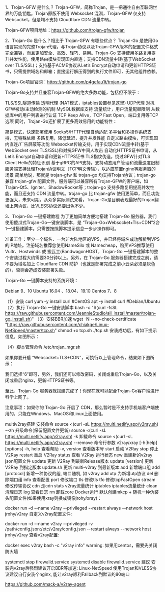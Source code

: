 
1、Trojan-GFW 是什么？
Trojan-GFW，简称Trojan，是一把通往自由互联网世界的万能钥匙。Trojan原版不使用 Websocket 混淆，Trojan-GFW 仅支持Websocket，但是均不支持 Cloudflare CDN 流量中转。

Trojan-GFW项目地址：https://github.com/trojan-gfw/trojan

2、Trojan-Go 是什么？相比于 Trojan-GFW 有哪些优点？
Trojan-Go 是使用Go语言实现的完整Trojan代理，与Trojan协议以及Trojan-GFW版本的配置文件格式完全兼容，而且更加安全、高效、轻巧、易用。Trojan-Go 支持使用多路复用提升并发性能，使用路由模块实现国内直连；支持CDN流量中转(基于WebSocket over TLS/SSL)；支持基于ACME协议从Let’s Encrypt自动申请和更新HTTPS证书，只需提供域名和邮箱；直接运行解压得到的执行文件即可，无其他组件依赖。

Trojan-Go项目官网：https://github.com/p4gefau1t/trojan-go

Trojan-Go支持并且兼容Trojan-GFW的绝大多数功能，包括但不限于：

TLS/SSL隧道传输
透明代理 (NAT模式，iptables设置参见这里)
UDP代理
对抗GFW被动/主动检测的机制
MySQL数据库支持
流量统计，用户流量配额限制
从数据库中的用户列表进行认证
TCP Keep Alive，TCP Fast Open，端口复用等TCP选项
同时，Trojan-Go还扩展了更多高效易用的功能特性：

简易模式，快速部署使用
Socks5/HTTP代理自动适配
多平台和多操作系统支持，无特殊依赖
多路复用，降低延迟，提升并发性能
自定义路由模块，可实现国内直连/广告屏蔽等功能
Websocket传输支持，用于实现CDN流量中转(基于WebSocket over TLS/SSL)和对抗GFW中间人攻击
自动化HTTPS证书申请，从Let’s Encrypt自动申请和更新HTTPS证书
TLS指纹伪造，绕过GFW针对TLS Client Hello的特征识别
基于gRPC的API支持，支持动态用户管理和流量速度限制
服务端支持处理Trojan协议明文（TCP明文传输），以适应前置nginx等服务器的场景
简单地说，那就是 trojan-gfw 和 trojan-go 均支持Trojan协议；trojan-go 兼容 trojan-gfw 配置文件，服务端可以兼容所有Trojan-GFW的客户端，如Trajan-Qt5、Igniter、ShadowRocket等；trojan-go 支持多路复用提高并发性能，而且还支持 CDN 流量中转。trojan-go 比 trojan-gfw 使用更简单，而且功能更强大，未来可期。从众多实际测试来看，Trojan-Go是目前表现最好的Trojan翻墙上网协议，比VLESS协议还要出色不少。

3、Trojan-Go 一键搭建教程
为了更加简单方便地搭建 Trojan-Go 服务器，我们使用傻瓜式Trojan-Go一键安装脚本，是 “Trojan-Go+Websocket+Tls+CDN”2合1一键搭建脚本，只需要按照脚本提示信息一步步操作即可。


准备工作：至少一个域名、一台非大陆地区的VPS，并已经将域名成功解析到VPS的IP地址。注册域名推荐您使用NameSilo 或 Namecheap，购买VPS推荐使用Vultr、Hostwinds 或 搬瓦工(BandwagonHOST，Trojan-Go 一键搭建脚本的整个安装过程大约需要30分钟以上。另外，在 Trojan-Go 服务器搭建完成之前，请不要为域名加上 Cloudflare CDN 防护（也就是部署完成之前小云朵必须是灰色的），否则会造成安装部署失败。

Trojan-Go 一键脚本支持的系统环境：

Debian 9、10
Ubuntu 16.04 、18.04、19.10
Centos 7、8

（1）安装 curl
yum -y install curl #CentOS
apt -y install curl #Debian/Ubuntu
（2）执行 Trojan-Go 一键安装脚本
bash -c "$(curl -fsSL https://raw.githubusercontent.com/JeannieStudio/all_install/master/trojan-go_install.sh)"
（3）安装BBR加速
wget -N --no-check-certificate "https://raw.githubusercontent.com/chiakge/Linux-NetSpeed/master/tcp.sh"
chmod +x tcp.sh
./tcp.sh
安装成功后，有如下提示信息，如图所示：


（4）脚本管理命令
/etc/trojan_mgr.sh

如果你要开启 “Websocket+TLS+CDN”，可执行以上管理命令，结果如下图所示：


我们选择“6”即可，另外，我们还可以修改密码，关闭或重启Trojan-Go，以及关闭或重启nginx，更新HTTPS证书等。

至此，Trojan-Go 服务器就搭建完成了！你现在就可以配合Trojan-Go客户端进行科学上网了。

注意事项：如果你的 Trojan-Go 开启了 CDN，那么暂时是不支持手机端客户端使用的，只能在Windows、MacOS和Linux上面使用。

multiv2ray搭建
安装命令
source <(curl -sL https://multi.netlify.app/v2ray.sh) --zh
升级命令(保留配置文件更新)
source <(curl -sL https://multi.netlify.app/v2ray.sh) -k
卸载命令
source <(curl -sL https://multi.netlify.app/v2ray.sh) --remove
命令行参数
v2ray/xray [-h|help] [options]
    -h, help             查看帮助
    -v, version          查看版本号
    start                启动 V2Ray
    stop                 停止 V2Ray
    restart              重启 V2Ray
    status               查看 V2Ray 运行状态
    new                  重建新的v2ray json配置文件
    update               更新 V2Ray 到最新Release版本
    update [version]     更新 V2Ray 到指定版本
    update.sh            更新 multi-v2ray 到最新版本
    add                  新增端口组
    add [protocol]       新增一种协议的组, 端口随机, 如 v2ray add utp 为新增utp协议
    del                  删除端口组
    info                 查看配置
    port                 修改端口
    tls                  修改tls
    tfo                  修改tcpFastOpen
    stream               修改传输协议
    cdn                  走cdn
    stats                v2ray流量统计
    iptables             iptables流量统计
    clean                清理日志
    log                  查看日志
    rm                   卸载core
Docker运行
默认创建mkcp + 随机一种伪装头配置文件(如果使用xray则换成镜像jrohy/xray)：

docker run -d --name v2ray --privileged --restart always --network host jrohy/v2ray
自定义v2ray配置文件:

docker run -d --name v2ray --privileged -v /path/config.json:/etc/v2ray/config.json --restart always --network host jrohy/v2ray
查看v2ray配置:

docker exec v2ray bash -c "v2ray info"
warning: 如果用centos，需要先关闭防火墙

systemctl stop firewalld.service
systemctl disable firewalld.service
建议
安装完v2ray后强烈建议开启BBR等加速: Linux-NetSpeed
使用Trojan和VLESS协议建议自行安装个nginx, 能让v2ray顺利Fallback到默认的80端口

https://github.com/mack-a/v2ray-agent
